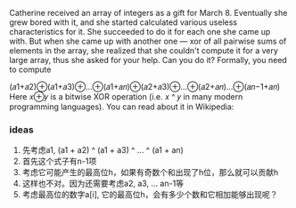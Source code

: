 Catherine received an array of integers as a gift for March 8. Eventually she grew bored with it, and she started calculated various useless characteristics for it. She succeeded to do it for each one she came up with. But when she came up with another one — xor of all pairwise sums of elements in the array, she realized that she couldn't compute it for a very large array, thus she asked for your help. Can you do it? Formally, you need to compute

(𝑎1+𝑎2)⊕(𝑎1+𝑎3)⊕…⊕(𝑎1+𝑎𝑛)⊕(𝑎2+𝑎3)⊕…⊕(𝑎2+𝑎𝑛)…⊕(𝑎𝑛−1+𝑎𝑛)
Here 𝑥⊕𝑦
 is a bitwise XOR operation (i.e. 𝑥
 ^ 𝑦
 in many modern programming languages). You can read about it in Wikipedia:

 ### ideas
 1. 先考虑a1, (a1 + a2) ^ (a1 + a3) ^ ... ^ (a1 + an)
 2. 首先这个式子有n-1项
 3. 考虑它可能产生的最高位h，如果有奇数个和出现了h位，那么就可以贡献h
 4. 这样也不对。因为还需要考虑a2, a3, ... an-1等
 5. 考虑最高位的数字a[i], 它的最高位h，会有多少个数和它相加能够出现呢？
